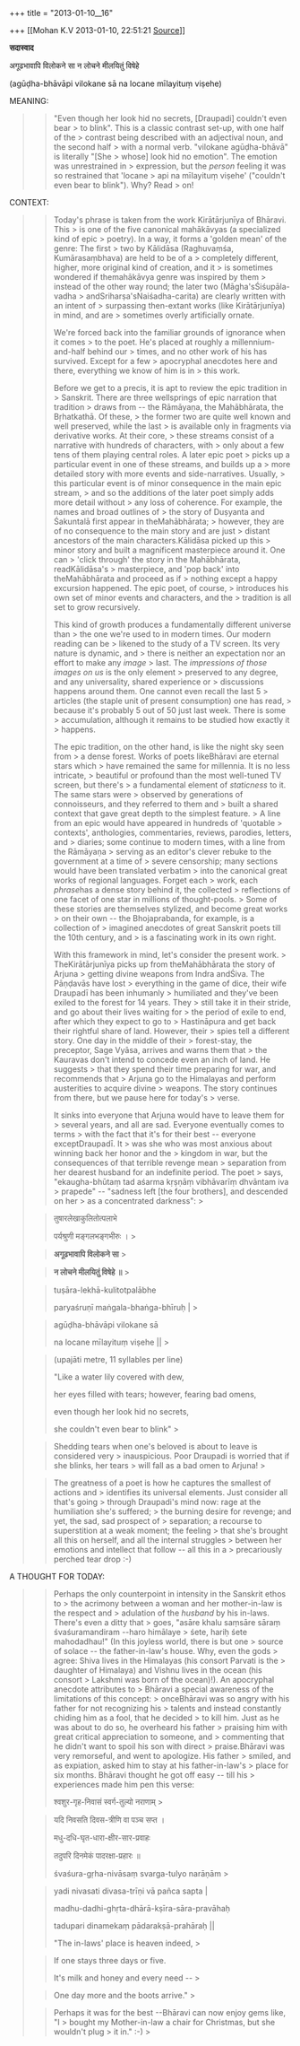 +++
title = "2013-01-10__16"

+++
[[Mohan K.V	2013-01-10, 22:51:21 [Source](https://groups.google.com/g/sadaswada/c/tYo9Ia3R7EU)]]



**सदास्वाद**

  

अगूढभावापि विलोकने सा न लोचने मीलयितुं विषेहे

  

(agūḍha-bhāvāpi vilokane sā na locane mīlayituṃ viṣehe)

  

MEANING:

> 
> > "Even though her look hid no secrets, \[Draupadi\] couldn't even bear > to blink". This is a classic contrast set-up, with one half of the > contrast being described with an adjectival noun, and the second half > with a normal verb. "vilokane agūḍha-bhāvā" is literally "\[She > whose\] look hid no emotion". The emotion was unrestrained in > expression, but the *person* feeling it was so restrained that 'locane > api na mīlayituṃ viṣehe' ("couldn't even bear to blink"). Why? Read > on!
> > 
> > 
> >   
> > 

CONTEXT:

> 
> > 
> > 
> > 
> > Today's phrase is taken from the work Kirātārjunīya of Bhāravi. This > is one of the five canonical mahākāvyas (a specialized kind of epic > poetry). In a way, it forms a 'golden mean' of the genre: The first > two by Kālidāsa (Raghuvaṃśa, Kumārasaṃbhava) are held to be of a > completely different, higher, more original kind of creation, and it > is sometimes wondered if themahākāvya genre was inspired by them > instead of the other way round; the later two (Māgha'sŚiśupāla-vadha > andSriharṣa'sNaiśadha-carita) are clearly written with an intent of > surpassing then-extant works (like Kirātārjunīya) in mind, and are > sometimes overly artificially ornate.
> > 
> > 
> > 
> > 
> > 
> > We're forced back into the familiar grounds of ignorance when it comes > to the poet. He's placed at roughly a millennium-and-half behind our > times, and no other work of his has survived. Except for a few > apocryphal anecdotes here and there, everything we know of him is in > this work.
> > 
> > 
> >   
> > 
> > 
> > Before we get to a precis, it is apt to review the epic tradition in > Sanskrit. There are three wellsprings of epic narration that tradition > draws from -- the Rāmāyaṇa, the Mahābhārata, the Bṛhatkathā. Of these, > the former two are quite well known and well preserved, while the last > is available only in fragments via derivative works. At their core, > these streams consist of a narrative with hundreds of characters, with > only about a few tens of them playing central roles. A later epic poet > picks up a particular event in one of these streams, and builds up a > more detailed story with more events and side-narratives. Usually, > this particular event is of minor consequence in the main epic stream, > and so the additions of the later poet simply adds more detail without > any loss of coherence. For example, the names and broad outlines of > the story of Duṣyanta and Śakuntalā first appear in theMahābhārata; > however, they are of no consequence to the main story and are just > distant ancestors of the main characters.Kālidāsa picked up this > minor story and built a magnificent masterpiece around it. One can > 'click through' the story in the Mahābhārata, readKālidāsa's > masterpiece, and 'pop back' into theMahābhārata and proceed as if > nothing except a happy excursion happened. The epic poet, of course, > introduces his own set of minor events and characters, and the > tradition is all set to grow recursively.
> > 
> > 
> >   
> > 
> > 
> > This kind of growth produces a fundamentally different universe than > the one we're used to in modern times. Our modern reading can be > likened to the study of a TV screen. Its very nature is dynamic, and > there is neither an expectation nor an effort to make any *image* > last. The *impressions* *of those images on us* is the only element > preserved to any degree, and any universality, shared experience or > discussions happens around them. One cannot even recall the last 5 > articles (the staple unit of present consumption) one has read, > because it's probably 5 out of 50 just last week. There is some > accumulation, although it remains to be studied how exactly it > happens.
> > 
> > 
> >   
> > 
> > 
> > The epic tradition, on the other hand, is like the night sky seen from > a dense forest. Works of poets likeBhāravi are eternal stars which > have remained the same for millennia. It is no less intricate, > beautiful or profound than the most well-tuned TV screen, but there's > a fundamental element of *staticness* to it. The same stars were > observed by generations of connoisseurs, and they referred to them and > built a shared context that gave great depth to the simplest feature. > A line from an epic would have appeared in hundreds of 'quotable > contexts', anthologies, commentaries, reviews, parodies, letters, and > diaries; some continue to modern times, with a line from the Rāmāyaṇa > serving as an editor's clever rebuke to the government at a time of > severe censorship; many sections would have been translated verbatim > into the canonical great works of regional languages. Forget each > work, each *phrase*has a dense story behind it, the collected > reflections of one facet of one star in millions of thought-pools. > Some of these stories are themselves stylized, and become great works > on their own -- the Bhojaprabanda, for example, is a collection of > imagined anecdotes of great Sanskrit poets till the 10th century, and > is a fascinating work in its own right.
> > 
> > 
> >   
> > 
> > 
> > With this framework in mind, let's consider the present work. > TheKirātārjunīya picks up from theMahābhārata the story of Arjuna > getting divine weapons from Indra andŚiva. The Pāṇḍavās have lost > everything in the game of dice, their wife Draupadī has been inhumanly > humiliated and they've been exiled to the forest for 14 years. They > still take it in their stride, and go about their lives waiting for > the period of exile to end, after which they expect to go to > Hastināpura and get back their rightful share of land. However, their > spies tell a different story. One day in the middle of their > forest-stay, the preceptor, Sage Vyāsa, arrives and warns them that > the Kauravas don't intend to concede even an inch of land. He suggests > that they spend their time preparing for war, and recommends that > Arjuna go to the Himalayas and perform austerities to acquire divine > weapons. The story continues from there, but we pause here for today's > verse.
> > 
> > 
> >   
> > 
> > 
> > It sinks into everyone that Arjuna would have to leave them for > several years, and all are sad. Everyone eventually comes to terms > with the fact that it's for their best -- everyone exceptDraupadī. It > was she who was most anxious about winning back her honor and the > kingdom in war, but the consequences of that terrible revenge mean > separation from her dearest husband for an indefinite period. The poet > says, "ekaugha-bhūtaṃ tad aśarma kṛṣṇāṃ vibhāvarīṃ dhvāntam iva > prapede" -- "sadness left \[the four brothers\], and descended on her > as a concentrated darkness": >
> 
> > 
> >   
> > 
> > 
> > तुषारलेखाकुलितोत्पलाभे
> > 
> > 
> > पर्यश्रुणी मङ्गलभङ्गभीरुः । >
> 
> > 
> > **अगूढभावापि विलोकने सा** >
> 
> > 
> > **न लोचने मीलयितुं विषेहे ॥** >
> 
> > 
> >   
> > 
> > 
> > 
> > tuṣāra-lekhā-kulitotpalābhe
> > 
> > 
> > paryaśruṇī maṅgala-bhaṅga-bhīruḥ \| >
> 
> > 
> > agūḍha-bhāvāpi vilokane sā
> > 
> > 
> > na locane mīlayituṃ viṣehe \|\| >
> 
> > 
> >   
> > 
> > 
> > (upajāti metre, 11 syllables per line)
> > 
> > 
> >   
> > 
> > 
> > 
> > "Like a water lily covered with dew,
> > 
> > 
> > her eyes filled with tears; however, fearing bad omens,
> > 
> > 
> > even though her look hid no secrets,
> > 
> > 
> > she couldn't even bear to blink" >
> 
> > 
> >   
> > 
> > 
> > Shedding tears when one's beloved is about to leave is considered very > inauspicious. Poor Draupadi is worried that if she blinks, her tears > will fall as a bad omen to Arjuna! >
> 
> > 
> >   
> > 
> > 
> > The greatness of a poet is how he captures the smallest of actions and > identifies its universal elements. Just consider all that's going > through Draupadi's mind now: rage at the humiliation she's suffered; > the burning desire for revenge; and yet, the sad, sad prospect of > separation; a recourse to superstition at a weak moment; the feeling > that she's brought all this on herself, and all the internal struggles > between her emotions and intellect that follow -- all this in a > precariously perched tear drop :-)
> > 
> > 
> >   
> > 
> > 
> > 
> > 

A THOUGHT FOR TODAY:

> 
> > 
> > 
> > 
> > 
> > 
> > 
> > 
> > 
> > 
> >   
> > 
> > 
> > 
> > 
> > 
> > 
> > 
> > 
> > 
> > Perhaps the only counterpoint in intensity in the Sanskrit ethos to > the acrimony between a woman and her mother-in-law is the respect and > adulation of the *husband* by his in-laws. There's even a ditty that > goes, "asāre khalu saṃsāre sāraṃ śvaśuramandiram --haro himālaye > śete, hariḥ śete mahodadhau!" (In this joyless world, there is but one > source of solace -- the father-in-law's house. Why, even the gods > agree: Shiva lives in the Himalayas (his consort Parvati is the > daughter of Himalaya) and Vishnu lives in the ocean (his consort > Lakshmi was born of the ocean)!). An apocryphal anecdote attributes to > Bhāravi a special awareness of the limitations of this concept: > onceBhāravi was so angry with his father for not recognizing his > talents and instead constantly chiding him as a fool, that he decided > to kill him. Just as he was about to do so, he overheard his father > praising him with great critical appreciation to someone, and > commenting that he didn't want to spoil his son with direct > praise.Bhāravi was very remorseful, and went to apologize. His father > smiled, and as expiation, asked him to stay at his father-in-law's > place for six months. Bhāravi thought he got off easy -- till his > experiences made him pen this verse:
> > 
> > 
> >   
> > 
> > 
> > श्वशुर-गृह-निवासं स्वर्ग-तुल्यो नराणाम् >
> 
> > 
> > यदि निवसति दिवस-त्रीणि वा पञ्च सप्त ।
> > 
> > 
> > मधु-दधि-घृत-धारा-क्षीर-सार-प्रवाहः
> > 
> > 
> > तदुपरि दिनमेकं पादरक्षा-प्रहारः ॥
> > 
> > 
> >   
> > 
> > 
> > 
> > śvaśura-gṛha-nivāsaṃ svarga-tulyo narāṇām >
> 
> > 
> > yadi nivasati divasa-trīṇi vā pañca sapta \|
> > 
> > 
> > madhu-dadhi-ghṛta-dhārā-kṣīra-sāra-pravāhaḥ
> > 
> > 
> > tadupari dinamekaṃ pādarakṣā-prahāraḥ \|\|
> > 
> > 
> > 
> >   
> > 
> > 
> > "The in-laws' place is heaven indeed, >
> 
> > 
> > If one stays three days or five.
> > 
> > 
> > It's milk and honey and every need -- >
> 
> > 
> > One day more and the boots arrive." >
> 
> > 
> >   
> > 
> > 
> > Perhaps it was for the best --Bhāravi can now enjoy gems like, "I > bought my Mother-in-law a chair for Christmas, but she wouldn't plug > it in." :-) >
> 
> > 
> > 
> > 
> > 
> > 
> > 
> > 
> > 
> > 
> > 
> > 
> > 
> > 
> > 
> > 
> > 

